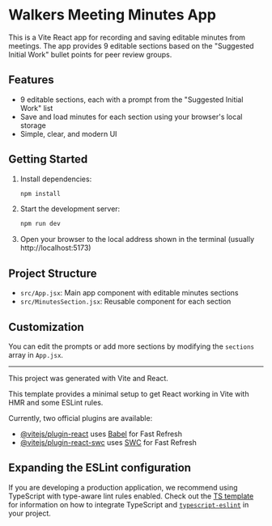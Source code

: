 # Walkers Meeting Minutes App

This is a Vite React app for recording and saving editable minutes from meetings. The app provides 9 editable sections based on the "Suggested Initial Work" bullet points for peer review groups.

## Features
- 9 editable sections, each with a prompt from the "Suggested Initial Work" list
- Save and load minutes for each section using your browser's local storage
- Simple, clear, and modern UI

## Getting Started

1. Install dependencies:
   ```bash
   npm install
   ```
2. Start the development server:
   ```bash
   npm run dev
   ```
3. Open your browser to the local address shown in the terminal (usually http://localhost:5173)

## Project Structure
- `src/App.jsx`: Main app component with editable minutes sections
- `src/MinutesSection.jsx`: Reusable component for each section

## Customization
You can edit the prompts or add more sections by modifying the `sections` array in `App.jsx`.

---

This project was generated with Vite and React.

This template provides a minimal setup to get React working in Vite with HMR and some ESLint rules.

Currently, two official plugins are available:

- [@vitejs/plugin-react](https://github.com/vitejs/vite-plugin-react/blob/main/packages/plugin-react) uses [Babel](https://babeljs.io/) for Fast Refresh
- [@vitejs/plugin-react-swc](https://github.com/vitejs/vite-plugin-react/blob/main/packages/plugin-react-swc) uses [SWC](https://swc.rs/) for Fast Refresh

## Expanding the ESLint configuration

If you are developing a production application, we recommend using TypeScript with type-aware lint rules enabled. Check out the [TS template](https://github.com/vitejs/vite/tree/main/packages/create-vite/template-react-ts) for information on how to integrate TypeScript and [`typescript-eslint`](https://typescript-eslint.io) in your project.
